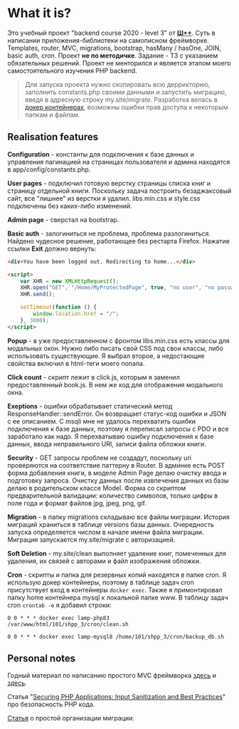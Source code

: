# What it is?

Это учебный проект "backend course 2020 - level 3" от **[Ш++](https://programming.org.ua)**.
Суть в написании приложения-библиотеки на самописном фреймворке. 
Templates, router, MVC, migrations, bootstrap, hasMany / hasOne, JOIN, basic auth, cron.
Проект **не по методичке**. Задание - ТЗ с указанием обязательных решений.
Проект не менторился и является этапом моего самостоятельного изучения PHP backend.

>Для запуска проекта нужно скопировать всю деррикторию,
заполнить constants.php своими данными и запустить миграцию,
введя в адресную строку my.site/migrate. Разработка велась в
> [докер контейнерах](https://github.com/sprintcube/docker-compose-lamp),
> возможны ошибки прав доступа к некоторым папкам и файлам. 

## Realisation features

**Configuration** - константы для подключения к базе данных
и управления пагинацией на страницах пользователя и админа находятся в app/config/constants.php.

**User pages** - подключил готовую верстку страницы списка книг и страницу отдельной книги.
Поскольку задача построить безаджаксовый сайт, все "лишнее" из верстки я удалил.
libs.min.css и style.css подключены без каких-либо изменений.

**Admin page** - сверстал на bootstrap.

**Basic auth** - залогиниться не проблема, проблема разлогиниться.
Найдено чудесное решение, работающее без рестарта Firefox. Нажатие ссылки **Exit** должно вернуть:
```HTML
<div>You have been logged out. Redirecting to home...</div>    

<script>
    var XHR = new XMLHttpRequest();
    XHR.open("GET", "/Home/MyProtectedPage", true, "no user", "no password");
    XHR.send();

    setTimeout(function () {
        window.location.href = "/";
    }, 3000);
</script>
```

**Popup** - в уже предоставленном с фронтом libs.min.css есть классы для модальных окон.
Нужно либо писать свой CSS под свои классы, либо использовать существующие.
Я выбрал второе, а недостающие свойства включил в html-теги моего попапа.

**Click count** - скрипт лежит в click.js, которым я заменил предоставленный book.js.
В нем же код для отображения модального окна.

**Exeptions** - ошибки обрабатывает статический метод ResponseHandler::sendError.
Он возвращает статус-код ошибки и JSON с ее описанием.
С msqli мне не удалось перехватить ошибки подключения к базе данных,
поэтому я переписал запросы с PDO и все заработало как надо.
Я перехватываю ошибку подключения к базе данных, ввода неправильного URI,
записи файла обложки книги.

**Security** - GET запросы проблем не создадут,
поскольку uri проверяются на соответствие паттерну в Router.
В админке есть  POST форма добавления книги,
в моделе Admin Page делаю очистку ввода и подготовку запроса.
Очистку данных после извлечения данных из базы делаю в родительском классе Model.
Форма со скриптом предварительной валидации: количество символов,
только цифры в поле года и формат файлов jpg, jpeg, png, gif.

**Migration** - в папку migrations складываю все файлы миграции.
История миграций храниться в таблице versions базы данных.
Очередность запуска определяется числом в начале имени файла миграции.
Миграция запускается my.site/migrate с авторизацией.

**Soft Deletion** - my.site/clean выполняет удаление книг, помеченных для удаления,
их связей с авторами и файл изображения обложки.

**Cron** - скрипты и папка для резервных копий находятся в папке cron. 
Я использую докер контейнеры, поэтому в таблице задач cron присутствует вход в контейнеры `docker exec`. 
Также я примонтировал папку home контейнера mysql к локальной папке www. 
В таблицу задач cron `crontab -e` я добавил строки:
```
0 0 * * * docker exec lamp-php83 /var/www/html/101/shpp_3/cron/clean.sh

0 0 * * * docker exec lamp-mysql8 /home/101/shpp_3/cron/backup_db.sh

```

## Personal notes
Годный материал по написанию простого MVC фреймворка
[здесь](https://reintech.io/blog/building-php-mvc-framework-from-scratch)
и [здесь](https://code.mu/ru/php/book/oop/mvc/framework/intro/).

Статья "[Securing PHP Applications: Input Sanitization and Best Practices](https://reintech.io/blog/securing-php-applications-input-sanitization-best-practices)" про безопасность PHP кода.

[Статья](https://webdevkin.ru/posts/backend/mysql-migrations) о простой организации миграции.

